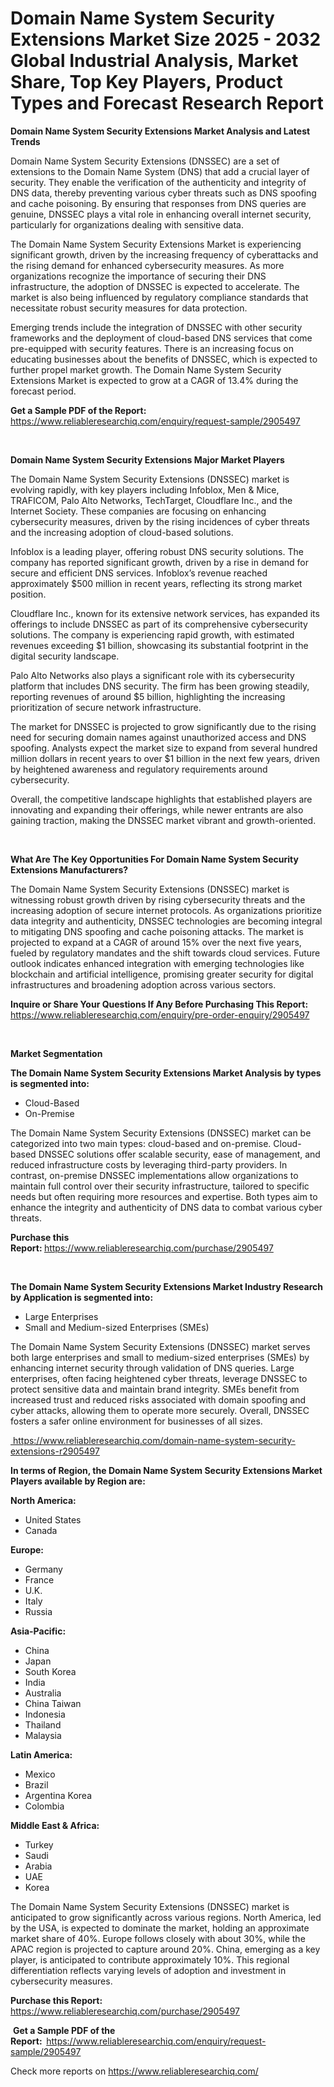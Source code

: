 <p><h1>Domain Name System Security Extensions Market Size 2025 - 2032 Global Industrial Analysis, Market Share, Top Key Players, Product Types and Forecast Research Report</h1></p><p><strong>Domain Name System Security Extensions Market Analysis and Latest Trends</strong></p>
<p><p>Domain Name System Security Extensions (DNSSEC) are a set of extensions to the Domain Name System (DNS) that add a crucial layer of security. They enable the verification of the authenticity and integrity of DNS data, thereby preventing various cyber threats such as DNS spoofing and cache poisoning. By ensuring that responses from DNS queries are genuine, DNSSEC plays a vital role in enhancing overall internet security, particularly for organizations dealing with sensitive data.</p><p>The Domain Name System Security Extensions Market is experiencing significant growth, driven by the increasing frequency of cyberattacks and the rising demand for enhanced cybersecurity measures. As more organizations recognize the importance of securing their DNS infrastructure, the adoption of DNSSEC is expected to accelerate. The market is also being influenced by regulatory compliance standards that necessitate robust security measures for data protection.</p><p>Emerging trends include the integration of DNSSEC with other security frameworks and the deployment of cloud-based DNS services that come pre-equipped with security features. There is an increasing focus on educating businesses about the benefits of DNSSEC, which is expected to further propel market growth. The Domain Name System Security Extensions Market is expected to grow at a CAGR of 13.4% during the forecast period.</p></p>
<p><strong>Get a Sample PDF of the Report:&nbsp;</strong> <a href="https://www.reliableresearchiq.com/enquiry/request-sample/2905497?utm_campaign=3385&utm_medium=2&utm_source=Github&utm_content=ia&utm_term=12032025&utm_id=domain-name-system-security-extensions">https://www.reliableresearchiq.com/enquiry/request-sample/2905497</a></p>
<p>&nbsp;</p>
<p><strong>Domain Name System Security Extensions Major Market Players</strong></p>
<p><p>The Domain Name System Security Extensions (DNSSEC) market is evolving rapidly, with key players including Infoblox, Men & Mice, TRAFICOM, Palo Alto Networks, TechTarget, Cloudflare Inc., and the Internet Society. These companies are focusing on enhancing cybersecurity measures, driven by the rising incidences of cyber threats and the increasing adoption of cloud-based solutions.</p><p>Infoblox is a leading player, offering robust DNS security solutions. The company has reported significant growth, driven by a rise in demand for secure and efficient DNS services. Infoblox’s revenue reached approximately $500 million in recent years, reflecting its strong market position.</p><p>Cloudflare Inc., known for its extensive network services, has expanded its offerings to include DNSSEC as part of its comprehensive cybersecurity solutions. The company is experiencing rapid growth, with estimated revenues exceeding $1 billion, showcasing its substantial footprint in the digital security landscape.</p><p>Palo Alto Networks also plays a significant role with its cybersecurity platform that includes DNS security. The firm has been growing steadily, reporting revenues of around $5 billion, highlighting the increasing prioritization of secure network infrastructure.</p><p>The market for DNSSEC is projected to grow significantly due to the rising need for securing domain names against unauthorized access and DNS spoofing. Analysts expect the market size to expand from several hundred million dollars in recent years to over $1 billion in the next few years, driven by heightened awareness and regulatory requirements around cybersecurity.</p><p>Overall, the competitive landscape highlights that established players are innovating and expanding their offerings, while newer entrants are also gaining traction, making the DNSSEC market vibrant and growth-oriented.</p></p>
<p>&nbsp;</p>
<p><strong>What Are The Key Opportunities For Domain Name System Security Extensions Manufacturers?</strong></p>
<p><p>The Domain Name System Security Extensions (DNSSEC) market is witnessing robust growth driven by rising cybersecurity threats and the increasing adoption of secure internet protocols. As organizations prioritize data integrity and authenticity, DNSSEC technologies are becoming integral to mitigating DNS spoofing and cache poisoning attacks. The market is projected to expand at a CAGR of around 15% over the next five years, fueled by regulatory mandates and the shift towards cloud services. Future outlook indicates enhanced integration with emerging technologies like blockchain and artificial intelligence, promising greater security for digital infrastructures and broadening adoption across various sectors.</p></p>
<p><strong>Inquire or Share Your Questions If Any Before Purchasing This Report:</strong> <a href="https://www.reliableresearchiq.com/enquiry/pre-order-enquiry/2905497?utm_campaign=3385&utm_medium=2&utm_source=Github&utm_content=ia&utm_term=12032025&utm_id=domain-name-system-security-extensions">https://www.reliableresearchiq.com/enquiry/pre-order-enquiry/2905497</a></p>
<p>&nbsp;</p>
<p><strong>Market Segmentation</strong></p>
<p><strong>The Domain Name System Security Extensions Market Analysis by types is segmented into:</strong></p>
<p><ul><li>Cloud-Based</li><li>On-Premise</li></ul></p>
<p><p>The Domain Name System Security Extensions (DNSSEC) market can be categorized into two main types: cloud-based and on-premise. Cloud-based DNSSEC solutions offer scalable security, ease of management, and reduced infrastructure costs by leveraging third-party providers. In contrast, on-premise DNSSEC implementations allow organizations to maintain full control over their security infrastructure, tailored to specific needs but often requiring more resources and expertise. Both types aim to enhance the integrity and authenticity of DNS data to combat various cyber threats.</p></p>
<p><strong>Purchase this Report:&nbsp;</strong><a href="https://www.reliableresearchiq.com/purchase/2905497?utm_campaign=3385&utm_medium=2&utm_source=Github&utm_content=ia&utm_term=12032025&utm_id=domain-name-system-security-extensions">https://www.reliableresearchiq.com/purchase/2905497</a></p>
<p>&nbsp;</p>
<p><strong>The Domain Name System Security Extensions Market Industry Research by Application is segmented into:</strong></p>
<p><ul><li>Large Enterprises</li><li>Small and Medium-sized Enterprises (SMEs)</li></ul></p>
<p><p>The Domain Name System Security Extensions (DNSSEC) market serves both large enterprises and small to medium-sized enterprises (SMEs) by enhancing internet security through validation of DNS queries. Large enterprises, often facing heightened cyber threats, leverage DNSSEC to protect sensitive data and maintain brand integrity. SMEs benefit from increased trust and reduced risks associated with domain spoofing and cyber attacks, allowing them to operate more securely. Overall, DNSSEC fosters a safer online environment for businesses of all sizes.</p></p>
<p><a href="https://www.reliableresearchiq.com/domain-name-system-security-extensions-r2905497?utm_campaign=3385&utm_medium=2&utm_source=Github&utm_content=ia&utm_term=12032025&utm_id=domain-name-system-security-extensions">&nbsp;https://www.reliableresearchiq.com/domain-name-system-security-extensions-r2905497</a></p>
<p><strong>In terms of Region, the Domain Name System Security Extensions Market Players available by Region are:</strong></p>
<p>
    <p> <strong> North America: </strong>
        <ul>
            <li>United States</li>
            <li>Canada</li>
        </ul>
        </p> 
    <p> <strong> Europe: </strong>
        <ul>
            <li>Germany</li>
            <li>France</li>
            <li>U.K.</li>
            <li>Italy</li>
            <li>Russia</li>
        </ul>
        </p> 
    <p> <strong> Asia-Pacific: </strong>
        <ul>
            <li>China</li>
            <li>Japan</li>
            <li>South Korea</li>
            <li>India</li>
            <li>Australia</li>
            <li>China Taiwan</li>
            <li>Indonesia</li>
            <li>Thailand</li>
            <li>Malaysia</li>
        </ul>
        </p> 
    <p> <strong> Latin America: </strong>
        <ul>
            <li>Mexico</li>
            <li>Brazil</li>
            <li>Argentina Korea</li>
            <li>Colombia</li>
        </ul>
        </p> 
    <p> <strong> Middle East & Africa: </strong>
        <ul>
            <li>Turkey</li>
            <li>Saudi</li>
            <li>Arabia</li>
            <li>UAE</li>
            <li>Korea</li>
        </ul>
    </p>
    </p>
<p><p>The Domain Name System Security Extensions (DNSSEC) market is anticipated to grow significantly across various regions. North America, led by the USA, is expected to dominate the market, holding an approximate market share of 40%. Europe follows closely with about 30%, while the APAC region is projected to capture around 20%. China, emerging as a key player, is anticipated to contribute approximately 10%. This regional differentiation reflects varying levels of adoption and investment in cybersecurity measures.</p></p>
<p><strong>Purchase this Report: </strong><a href="https://www.reliableresearchiq.com/purchase/2905497?utm_campaign=3385&utm_medium=2&utm_source=Github&utm_content=ia&utm_term=12032025&utm_id=domain-name-system-security-extensions">https://www.reliableresearchiq.com/purchase/2905497</a></p>
<p>&nbsp;<strong>Get a Sample PDF of the Report:&nbsp;&nbsp;</strong><a href="https://www.reliableresearchiq.com/enquiry/request-sample/2905497?utm_campaign=3385&utm_medium=2&utm_source=Github&utm_content=ia&utm_term=12032025&utm_id=domain-name-system-security-extensions">https://www.reliableresearchiq.com/enquiry/request-sample/2905497</a></p>
<p><strong></strong></p>
<p>Check more reports on <a href="https://www.reliableresearchiq.com/?utm_campaign=3385&utm_medium=2&utm_source=Github&utm_content=ia&utm_term=12032025&utm_id=domain-name-system-security-extensions">https://www.reliableresearchiq.com/</a></p>